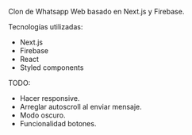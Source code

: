 Clon de Whatsapp Web basado en Next.js y Firebase.

Tecnologías utilizadas:
- Next.js
- Firebase
- React
- Styled components

TODO:
- Hacer responsive.
- Arreglar autoscroll al enviar mensaje.
- Modo oscuro.
- Funcionalidad botones.
